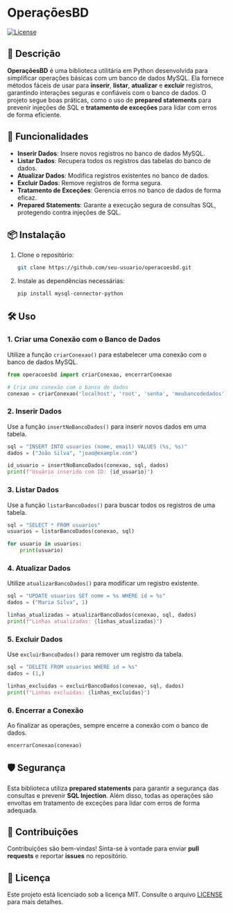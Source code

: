 
# OperaçõesBD

[![License](https://img.shields.io/badge/license-MIT-blue.svg)](https://opensource.org/licenses/MIT)

## 📄 Descrição

**OperaçõesBD** é uma biblioteca utilitária em Python desenvolvida para simplificar operações básicas com um banco de dados MySQL. Ela fornece métodos fáceis de usar para **inserir**, **listar**, **atualizar** e **excluir** registros, garantindo interações seguras e confiáveis com o banco de dados. O projeto segue boas práticas, como o uso de **prepared statements** para prevenir injeções de SQL e **tratamento de exceções** para lidar com erros de forma eficiente.

## 🚀 Funcionalidades

- **Inserir Dados**: Insere novos registros no banco de dados MySQL.
- **Listar Dados**: Recupera todos os registros das tabelas do banco de dados.
- **Atualizar Dados**: Modifica registros existentes no banco de dados.
- **Excluir Dados**: Remove registros de forma segura.
- **Tratamento de Exceções**: Gerencia erros no banco de dados de forma eficaz.
- **Prepared Statements**: Garante a execução segura de consultas SQL, protegendo contra injeções de SQL.

## 📦 Instalação

1. Clone o repositório:
    ```bash
    git clone https://github.com/seu-usuario/operacoesbd.git
    ```
2. Instale as dependências necessárias:
    ```bash
    pip install mysql-connector-python
    ```

## 🛠 Uso

### 1. Criar uma Conexão com o Banco de Dados

Utilize a função `criarConexao()` para estabelecer uma conexão com o banco de dados MySQL.

```python
from operacoesbd import criarConexao, encerrarConexao

# Cria uma conexão com o banco de dados
conexao = criarConexao('localhost', 'root', 'senha', 'meubancodedados')
```

### 2. Inserir Dados

Use a função `insertNoBancoDados()` para inserir novos dados em uma tabela.

```python
sql = "INSERT INTO usuarios (nome, email) VALUES (%s, %s)"
dados = ("João Silva", "joao@example.com")

id_usuario = insertNoBancoDados(conexao, sql, dados)
print(f"Usuário inserido com ID: {id_usuario}")
```

### 3. Listar Dados

Use a função `listarBancoDados()` para buscar todos os registros de uma tabela.

```python
sql = "SELECT * FROM usuarios"
usuarios = listarBancoDados(conexao, sql)

for usuario in usuarios:
    print(usuario)
```

### 4. Atualizar Dados

Utilize `atualizarBancoDados()` para modificar um registro existente.

```python
sql = "UPDATE usuarios SET nome = %s WHERE id = %s"
dados = ("Maria Silva", 1)

linhas_atualizadas = atualizarBancoDados(conexao, sql, dados)
print(f"Linhas atualizadas: {linhas_atualizadas}")
```

### 5. Excluir Dados

Use `excluirBancoDados()` para remover um registro da tabela.

```python
sql = "DELETE FROM usuarios WHERE id = %s"
dados = (1,)

linhas_excluidas = excluirBancoDados(conexao, sql, dados)
print(f"Linhas excluídas: {linhas_excluidas}")
```

### 6. Encerrar a Conexão

Ao finalizar as operações, sempre encerre a conexão com o banco de dados.

```python
encerrarConexao(conexao)
```

## 🛡️ Segurança

Esta biblioteca utiliza **prepared statements** para garantir a segurança das consultas e prevenir **SQL Injection**. Além disso, todas as operações são envoltas em tratamento de exceções para lidar com erros de forma adequada.

## 🤝 Contribuições

Contribuições são bem-vindas! Sinta-se à vontade para enviar **pull requests** e reportar **issues** no repositório.

## 📄 Licença

Este projeto está licenciado sob a licença MIT. Consulte o arquivo [LICENSE](LICENSE) para mais detalhes.

